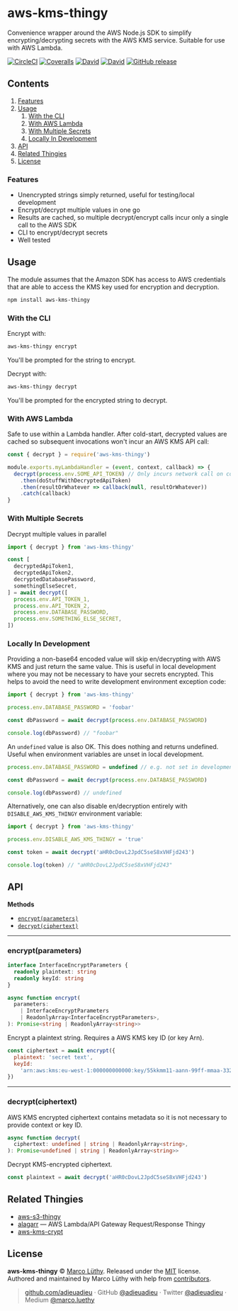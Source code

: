 # aws-kms-thingy

Convenience wrapper around the AWS Node.js SDK to simplify encrypting/decrypting secrets with the AWS KMS service. Suitable for use with AWS Lambda.

[![CircleCI](https://img.shields.io/circleci/project/github/adieuadieu/aws-kms-thingy/master.svg?style=flat-square)](https://circleci.com/gh/adieuadieu/aws-kms-thingy)
[![Coveralls](https://img.shields.io/coveralls/adieuadieu/aws-kms-thingy/master.svg?style=flat-square)](https://coveralls.io/github/adieuadieu/aws-kms-thingy)
[![David](https://img.shields.io/david/adieuadieu/aws-kms-thingy.svg?style=flat-square)]()
[![David](https://img.shields.io/david/dev/adieuadieu/aws-kms-thingy.svg?style=flat-square)]()
[![GitHub release](https://img.shields.io/github/release/adieuadieu/aws-kms-thingy.svg?style=flat-square)](https://github.com/adieuadieu/aws-kms-thingy)

## Contents

1. [Features](#features)
1. [Usage](#usage)
   1. [With the CLI](#with-the-cli)
   1. [With AWS Lambda](#with-aws-lambda)
   1. [With Multiple Secrets](#with-multiple-secrets)
   1. [Locally In Development](#locally-in-development)
1. [API](#api)
1. [Related Thingies](#related-thingies)
1. [License](#license)

### Features

* Unencrypted strings simply returned, useful for testing/local development
* Encrypt/decrypt multiple values in one go
* Results are cached, so multiple decrypt/encrypt calls incur only a single call to the AWS SDK
* CLI to encrypt/decrypt secrets
* Well tested

## Usage

The module assumes that the Amazon SDK has access to AWS credentials that are able to access the KMS key used for encryption and decryption.

```bash
npm install aws-kms-thingy
```

### With the CLI

Encrypt with:

```bash
aws-kms-thingy encrypt
```

You'll be prompted for the string to encrypt.

Decrypt with:

```bash
aws-kms-thingy decrypt
```

You'll be prompted for the encrypted string to decrypt.

### With AWS Lambda

Safe to use within a Lambda handler. After cold-start, decrypted values are cached so subsequent invocations won't incur an AWS KMS API call:

```javascript
const { decrypt } = require('aws-kms-thingy')

module.exports.myLambdaHandler = (event, context, callback) => {
  decrypt(process.env.SOME_API_TOKEN) // Only incurs network call on cold-start
    .then(doStuffWithDecryptedApiToken)
    .then(resultOrWhatever => callback(null, resultOrWhatever))
    .catch(callback)
}
```

### With Multiple Secrets

Decrypt multiple values in parallel

```typescript
import { decrypt } from 'aws-kms-thingy'

const [
  decryptedApiToken1,
  decryptedApiToken2,
  decryptedDatabasePassword,
  somethingElseSecret,
] = await decrypt([
  process.env.API_TOKEN_1,
  process.env.API_TOKEN_2,
  process.env.DATABASE_PASSWORD,
  process.env.SOMETHING_ELSE_SECRET,
])
```

### Locally In Development

Providing a non-base64 encoded value will skip en/decrypting with AWS KMS and just return the same value. This is useful in local development where you may not be necessary to have your secrets encrypted. This helps to avoid the need to write development environment exception code:

```typescript
import { decrypt } from 'aws-kms-thingy'

process.env.DATABASE_PASSWORD = 'foobar'

const dbPassword = await decrypt(process.env.DATABASE_PASSWORD)

console.log(dbPassword) // "foobar"
```

An `undefined` value is also OK. This does nothing and returns undefined. Useful when environment variables are unset in local development.

```typescript
process.env.DATABASE_PASSWORD = undefined // e.g. not set in development

const dbPassword = await decrypt(process.env.DATABASE_PASSWORD)

console.log(dbPassword) // undefined
```

Alternatively, one can also disable en/decryption entirely with `DISABLE_AWS_KMS_THINGY` environment variable:

```typescript
import { decrypt } from 'aws-kms-thingy'

process.env.DISABLE_AWS_KMS_THINGY = 'true'

const token = await decrypt('aHR0cDovL2JpdC5seS8xVHFjd243')

console.log(token) // "aHR0cDovL2JpdC5seS8xVHFjd243"
```

## API

**Methods**

* [`encrypt(parameters)`](#api-encrypt)
* [`decrypt(ciphertext)`](#api-decrypt)

---

<a name="api-encrypt" />

### encrypt(parameters)

```typescript
interface InterfaceEncryptParameters {
  readonly plaintext: string
  readonly keyId: string
}

async function encrypt(
  parameters:
    | InterfaceEncryptParameters
    | ReadonlyArray<InterfaceEncryptParameters>,
): Promise<string | ReadonlyArray<string>>
```

Encrypt a plaintext string. Requires a AWS KMS key ID (or key Arn).

```js
const ciphertext = await encrypt({
  plaintext: 'secret text',
  keyId:
    'arn:aws:kms:eu-west-1:000000000000:key/55kkmm11-aann-99ff-mmaa-3322115566hh',
})
```

---

<a name="api-decrypt" />

### decrypt(ciphertext)

AWS KMS encrypted ciphertext contains metadata so it is not necessary to provide context or key ID.

```typescript
async function decrypt(
  ciphertext: undefined | string | ReadonlyArray<string>,
): Promise<undefined | string | ReadonlyArray<string>>
```

Decrypt KMS-encrypted ciphertext.

```js
const plaintext = await decrypt('aHR0cDovL2JpdC5seS8xVHFjd243')
```

## Related Thingies

* [aws-s3-thingy](https://github.com/adieuadieu/aws-s3-thingy)
* [alagarr](https://github.com/adieuadieu/alagarr) — AWS Lambda/API Gateway Request/Response Thingy
* [aws-kms-crypt](https://github.com/sjakthol/aws-kms-crypt)

## License

**aws-kms-thingy** © [Marco Lüthy](https://github.com/adieuadieu). Released under the [MIT](./LICENSE) license.<br>
Authored and maintained by Marco Lüthy with help from [contributors](https://github.com/adieuadieu/aws-kms-thingy/contributors).

> [github.com/adieuadieu](https://github.com/adieuadieu) · GitHub [@adieuadieu](https://github.com/adieuadieu) · Twitter [@adieuadieu](https://twitter.com/adieuadieu) · Medium [@marco.luethy](https://medium.com/@marco.luethy)
